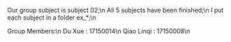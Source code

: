 Our group subject is subject 02;\n
All 5 subjects have been finished;\n
I put each subject in a folder ex_*;\n

Group Members:\n
	Du Xue :     17150014\n
	Qiao Linqi : 17150008\n
